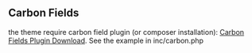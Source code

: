 ## Carbon Fields

the theme require carbon field plugin (or composer installation): [Carbon Fields Plugin Download](https://docs.carbonfields.net/plugin-quickstart.html#without-composer).
See the example in inc/carbon.php